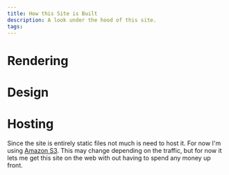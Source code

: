 ```yaml
---
title: How this Site is Built
description: A look under the hood of this site.
tags: 
---
```


# Rendering

# Design

# Hosting

Since the site is entirely static files not much is need to host it.
For now I'm using [Amazon S3][s3]. This may change depending on the traffic,
but for now it lets me get this site on the web with out having to
spend any money up front.

[hakyll]: http://
[jekyll]: http://
[octopress]: http://octopress.org
[s3]: http://
[pelican]: http://
[calepin]: http://calepin.co
